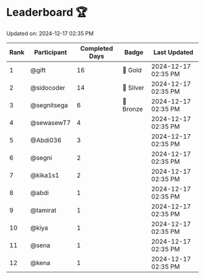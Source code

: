 # Leaderboard 🏆

Updated on: 2024-12-17 02:35 PM

| Rank | Participant       | Completed Days | Badge      | Last Updated         |
|------|-------------------|----------------|------------|----------------------|
| 1    | @gift             | 16             | 🏅 Gold     | 2024-12-17 02:35 PM |
| 2    | @sidocoder        | 14             | 🥈 Silver   | 2024-12-17 02:35 PM |
| 3    | @segnitsega       | 6              | 🥉 Bronze   | 2024-12-17 02:35 PM |
| 4    | @sewasewT7        | 4              |            | 2024-12-17 02:35 PM |
| 5    | @Abdi036          | 3              |            | 2024-12-17 02:35 PM |
| 6    | @segni            | 2              |            | 2024-12-17 02:35 PM |
| 7    | @kika1s1          | 2              |            | 2024-12-17 02:35 PM |
| 8    | @abdi             | 1              |            | 2024-12-17 02:35 PM |
| 9    | @tamirat          | 1              |            | 2024-12-17 02:35 PM |
| 10   | @kiya             | 1              |            | 2024-12-17 02:35 PM |
| 11   | @sena             | 1              |            | 2024-12-17 02:35 PM |
| 12   | @kena             | 1              |            | 2024-12-17 02:35 PM |
